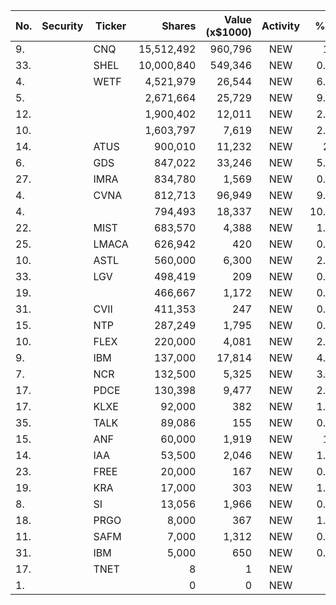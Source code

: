 No. | Security | Ticker | Shares | Value (x$1000) | Activity | % Port
|--- | --- | --- | ---:| ---:|:---:| ---:|
 9.||CNQ</a>|15,512,492|960,796|NEW|1.2%|<a href=rel="bookmark"></a>
33.||SHEL</a>|10,000,840|549,346|NEW|0.68%|<a href=rel="bookmark"></a>
4.||WETF</a>|4,521,979|26,544|NEW|6.15%|<a href=rel="bookmark"></a>
5.|||2,671,664|25,729|NEW|9.38%|rel="bookmark"></a>
12.|||1,900,402|12,011|NEW|2.08%|rel="bookmark"></a>
10.|||1,603,797|7,619|NEW|2.77%|rel="bookmark"></a>
14.||ATUS</a>|900,010|11,232|NEW|2.6%|<a href=rel="bookmark"></a>
6.||GDS</a>|847,022|33,246|NEW|5.78%|<a href=rel="bookmark"></a>
27.||IMRA</a>|834,780|1,569|NEW|0.36%|<a href=rel="bookmark"></a>
4.||CVNA</a>|812,713|96,949|NEW|9.07%|<a href=rel="bookmark"></a>
4.|||794,493|18,337|NEW|10.58%|rel="bookmark"></a>
22.||MIST</a>|683,570|4,388|NEW|1.01%|<a href=rel="bookmark"></a>
25.||LMACA</a>|626,942|420|NEW|0.13%|<a href=rel="bookmark"></a>
10.||ASTL</a>|560,000|6,300|NEW|2.05%|<a href=rel="bookmark"></a>
33.||LGV</a>|498,419|209|NEW|0.06%|<a href=rel="bookmark"></a>
19.|||466,667|1,172|NEW|0.38%|rel="bookmark"></a>
31.||CVII</a>|411,353|247|NEW|0.08%|<a href=rel="bookmark"></a>
15.||NTP</a>|287,249|1,795|NEW|0.58%|<a href=rel="bookmark"></a>
10.||FLEX</a>|220,000|4,081|NEW|2.35%|<a href=rel="bookmark"></a>
9.||IBM</a>|137,000|17,814|NEW|4.13%|<a href=rel="bookmark"></a>
7.||NCR</a>|132,500|5,325|NEW|3.07%|<a href=rel="bookmark"></a>
17.||PDCE</a>|130,398|9,477|NEW|2.19%|<a href=rel="bookmark"></a>
17.||KLXE</a>|92,000|382|NEW|1.81%|<a href=rel="bookmark"></a>
35.||TALK</a>|89,086|155|NEW|0.05%|<a href=rel="bookmark"></a>
15.||ANF</a>|60,000|1,919|NEW|1.1%|<a href=rel="bookmark"></a>
14.||IAA</a>|53,500|2,046|NEW|1.18%|<a href=rel="bookmark"></a>
23.||FREE</a>|20,000|167|NEW|0.79%|<a href=rel="bookmark"></a>
19.||KRA</a>|17,000|303|NEW|1.44%|<a href=rel="bookmark"></a>
8.||SI</a>|13,056|1,966|NEW|0.18%|<a href=rel="bookmark"></a>
18.||PRGO</a>|8,000|367|NEW|1.74%|<a href=rel="bookmark"></a>
11.||SAFM</a>|7,000|1,312|NEW|0.07%|<a href=rel="bookmark"></a>
31.||IBM</a>|5,000|650|NEW|0.15%|<a href=rel="bookmark"></a>
17.||TNET</a>|8|1|NEW|0%|<a href=rel="bookmark"></a>
1.|||0|0|NEW|0%|rel="bookmark"></a>
